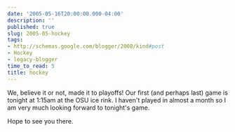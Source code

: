 ```yaml
---
date: '2005-05-16T20:00:00.000-04:00'
description: ''
published: true
slug: 2005-05-hockey
tags:
- http://schemas.google.com/blogger/2008/kind#post
- Hockey
- legacy-blogger
time_to_read: 5
title: hockey
---
```


We, believe it or not, made it to playoffs! Our first (and perhaps last) game is tonight at 1:15am at the OSU ice rink. I haven't played in almost a month so I am very much looking forward to tonight's game.

Hope to see you there.